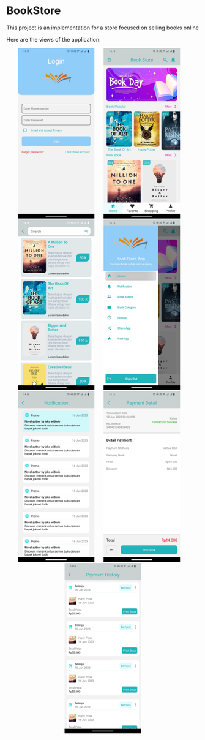 # BookStore

This project is an implementation for a store focused on selling books online

<!-- Nice movie adalah aplikasi yang digunakan untuk melihat daftar film. Aplikasi ini dibangun menggunakan arsitekrur MVVM.
Adapun library yang digunakan yaitu SDWebImage.

Note: Jangan lupa untuk pod install -->

Here are the views of the application:

<p align="center">
<img src="BStoresImg/signin.jpeg" width="200" title="Signin">&nbsp;&nbsp;&nbsp;&nbsp;&nbsp;
<img src="BStoresImg/home.jpeg" width="200"  title="Home">&nbsp;&nbsp;&nbsp;&nbsp;&nbsp;
<img src="BStoresImg/search.jpeg" width="200" title="Search">&nbsp;&nbsp;&nbsp;&nbsp;&nbsp;
<img src="BStoresImg/sidebar.jpeg" width="200" title="Sidebar">&nbsp;&nbsp;&nbsp;&nbsp;&nbsp;
<img src="BStoresImg/notification.jpeg" width="200" title="Notification">&nbsp;&nbsp;&nbsp;&nbsp;&nbsp;
<img src="BStoresImg/payment-detail.jpeg" width="200" title="Payment History">&nbsp;&nbsp;&nbsp;&nbsp;&nbsp;
<img src="BStoresImg/payment-history.jpeg" width="200" title="Payment Detail">

</p>
